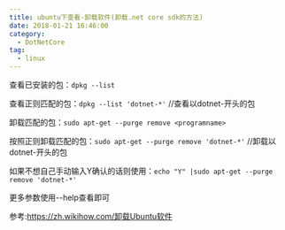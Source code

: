 ```yaml
---
title: ubuntu下查看-卸载软件(卸载.net core sdk的方法)
date: 2018-01-21 16:46:00
category:
  - DotNetCore
tag:
  - linux
---
```


查看已安装的包：`dpkg --list`            



查看正则匹配的包：`dpkg --list 'dotnet-*'` //查看以dotnet-开头的包        



卸载匹配的包：`sudo apt-get --purge remove <programname>`        



按照正则卸载匹配的包：`sudo apt-get --purge remove 'dotnet-*'` //卸载以dotnet-开头的包



如果不想自己手动输入Y确认的话则使用：`echo "Y" |sudo apt-get --purge remove 'dotnet-*' `





更多参数使用--help查看即可



参考:https://zh.wikihow.com/卸载Ubuntu软件
